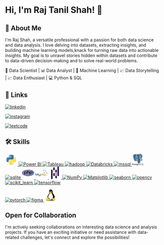 
# Hi, I'm Raj Tanil Shah! 👋


## 🚀 About Me
I'm Raj Shah, a versatile professional with a passion for both data science and data analysis. I love delving into datasets, extracting insights, and building machine learning models,knack for turning raw data into actionable insights. My goal is to unravel stories hidden within datasets and contribute to data-driven decision-making and to solve real-world problems.

🔬 Data Scientist | 📊 Data Analyst | 🤖 Machine Learning | 📈 Data Storytelling | 📈 Data Enthusiast | 💻 Python & SQL

## 🔗 Links
[![linkedin](https://img.shields.io/badge/linkedin-0A66C2?style=for-the-badge&logo=linkedin&logoColor=white)](https://www.linkedin.com/)

[![instagram](https://img.shields.io/badge/Instagram-E4405F?style=for-the-badge&logo=instagram&logoColor=white)](https://www.instagram.com/rs_rajshah/)

[![leetcode](https://img.shields.io/badge/LeetCode-FFA116?style=for-the-badge&logo=leetcode&logoColor=white)](https://leetcode.com/rsrajshah/)


## 🛠 Skills

<p align="left"> 
<a href="#" target="_blank"> <img src="https://raw.githubusercontent.com/devicons/devicon/master/icons/python/python-original.svg" alt="python" width="40" height="40"/> </a> 
<a href="#" target="_blank"> <img src="https://www.vectorlogo.zone/logos/microsoft_powerbi/microsoft_powerbi-icon.svg" alt="Power BI" width="40" height="40"/> </a>
<a href="#" target="_blank"> <img src="https://www.vectorlogo.zone/logos/tableau_software/tableau_software-icon.svg" alt="Tableau" width="40" height="40"/> </a>
<a href="#" target="_blank"> <img src="https://www.vectorlogo.zone/logos/apache_hadoop/apache_hadoop-icon.svg" alt="hadoop" width="40" height="40"/> </a> 
<a href="#" target="_blank"> <img src="https://www.vectorlogo.zone/logos/databricks/databricks-icon.svg" alt="Databricks" width="40" height="40"/> </a>
<a href="#" target="_blank"> <img src="https://www.svgrepo.com/show/303229/microsoft-sql-server-logo.svg" alt="mssql" width="40" height="40"/> </a> 
<a href="#" target="_blank"> <img src="https://raw.githubusercontent.com/devicons/devicon/master/icons/postgresql/postgresql-original-wordmark.svg" alt="postgresql" width="40" height="40"/> </a> 
<a href="#" target="_blank"> <img src="https://www.vectorlogo.zone/logos/sqlite/sqlite-icon.svg" alt="sqlite" width="40" height="40"/> </a> 
<a href="#" target="_blank"> <img src="https://raw.githubusercontent.com/devicons/devicon/master/icons/php/php-original.svg" alt="php" width="40" height="40"/> </a> 
<a href="#" target="_blank"> <img src="https://raw.githubusercontent.com/devicons/devicon/master/icons/mysql/mysql-original-wordmark.svg" alt="mysql" width="40" height="40"/> </a>
<a href="#" target="_blank"> <img src="https://raw.githubusercontent.com/devicons/devicon/2ae2a900d2f041da66e950e4d48052658d850630/icons/pandas/pandas-original.svg" alt="pandas" width="40" height="40"/> </a> 
<a href="#" target="_blank"> <img src="https://www.vectorlogo.zone/logos/numpy/numpy-icon.svg" alt="NumPy" width="40" height="40"/> </a>
<a href="#" target="_blank"> <img src="https://www.vectorlogo.zone/logos/matplotlib/matplotlib-icon.svg" alt="Matplotlib" width="40" height="40"/> </a>
<a href="#" target="_blank"> <img src="https://seaborn.pydata.org/_images/logo-mark-lightbg.svg" alt="seaborn" width="40" height="40"/> </a>
<a href="#" target="_blank"> <img src="https://www.vectorlogo.zone/logos/opencv/opencv-icon.svg" alt="opencv" width="40" height="40"/> </a> 
<a href="#" target="_blank"> <img src="https://upload.wikimedia.org/wikipedia/commons/0/05/Scikit_learn_logo_small.svg" alt="scikit_learn" width="40" height="40"/> </a> 
<a href="#" target="_blank"> <img src="https://www.vectorlogo.zone/logos/tensorflow/tensorflow-icon.svg" alt="tensorflow" width="40" height="40"/> </a> </p>
<a href="#" target="_blank"> <img src="https://www.vectorlogo.zone/logos/pytorch/pytorch-icon.svg" alt="pytorch" width="40" height="40"/> </a> 
<a href="#" target="_blank"> <img src="https://www.vectorlogo.zone/logos/figma/figma-icon.svg" alt="figma" width="40" height="40"/> </a> 
<a href="#" target="_blank"> <img src="https://raw.githubusercontent.com/devicons/devicon/master/icons/linux/linux-original.svg" alt="linux" width="40" height="40"/> </a>





## Open for Collaboration
I'm actively seeking collaborations on interesting data science and analysis projects. If you have an exciting initiative or need assistance with data-related challenges, let's connect and explore the possibilities!


